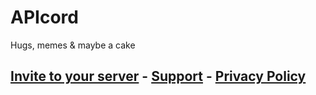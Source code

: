 # APIcord
Hugs, memes & maybe a cake
## [Invite to your server](invite) - [Support](https://inv.wtf/ciber) - [Privacy Policy](privacy)
